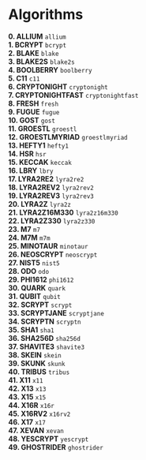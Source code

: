 
Algorithms
===============


**0.  ALLIUM**          `allium` <br/>
**1.  BCRYPT**          `bcrypt` <br/>
**2.  BLAKE**           `blake` <br/>
**3.  BLAKE2S**         `blake2s` <br/>
**4.  BOOLBERRY**       `boolberry` <br/>
**5.  C11**             `c11` <br/>
**6.  CRYPTONIGHT**     `cryptonight` <br/>
**7.  CRYPTONIGHTFAST** `cryptonightfast` <br/>
**8.  FRESH**           `fresh` <br/>
**9.  FUGUE**           `fugue` <br/>
**10. GOST**            `gost` <br/>
**11. GROESTL**         `groestl` <br/>
**12. GROESTLMYRIAD**   `groestlmyriad` <br/>
**13. HEFTY1**          `hefty1` <br/>
**14. HSR**             `hsr` <br/>
**15. KECCAK**          `keccak` <br/>
**16. LBRY**            `lbry` <br/>
**17. LYRA2RE2**        `lyra2re2` <br/>
**18. LYRA2REV2**       `lyra2rev2` <br/>
**19. LYRA2REV3**       `lyra2rev3` <br/>
**20. LYRA2Z**          `lyra2z` <br/>
**21. LYRA2Z16M330**    `lyra2z16m330` <br/>
**22. LYRA2Z330**       `lyra2z330` <br/>
**23. M7**              `m7` <br/>
**24. M7M**             `m7m` <br/>
**25. MINOTAUR**        `minotaur` <br/>
**26. NEOSCRYPT**       `neoscrypt` <br/>
**27. NIST5**           `nist5` <br/>
**28. ODO**             `odo` <br/>
**29. PHI1612**         `phi1612` <br/>
**30. QUARK**           `quark` <br/>
**31. QUBIT**           `qubit` <br/>
**32. SCRYPT**          `scrypt` <br/>
**33. SCRYPTJANE**      `scryptjane` <br/>
**34. SCRYPTN**         `scryptn` <br/>
**35. SHA1**            `sha1` <br/>
**36. SHA256D**         `sha256d` <br/>
**37. SHAVITE3**        `shavite3` <br/>
**38. SKEIN**           `skein` <br/>
**39. SKUNK**           `skunk` <br/>
**40. TRIBUS**          `tribus` <br/>
**41. X11**             `x11` <br/>
**42. X13**             `x13` <br/>
**43. X15**             `x15` <br/>
**44. X16R**            `x16r` <br/>
**45. X16RV2**          `x16rv2` <br/>
**46. X17**             `x17` <br/>
**47. XEVAN**           `xevan` <br/>
**48. YESCRYPT**        `yescrypt` <br/>
**49. GHOSTRIDER**      `ghostrider` <br/>
